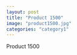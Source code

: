 ```yaml
---
layout: post
title: "Product 1500"
image: "product1500.jpg"
categories: "category1"
---
```

Product 1500
